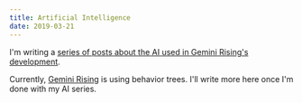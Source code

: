 ```yaml
---
title: Artificial Intelligence
date: 2019-03-21
---
```


I'm writing a [series of posts about the AI used in Gemini Rising's development][aiposts].

Currently, [Gemini Rising][gr] is using behavior trees. I'll write more here once I'm done with my AI series.

[aiposts]: /tags/gemini-rising-ai
[gr]: /games/gemini-rising
